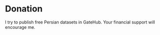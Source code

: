 # Donation
I try to publish free Persian datasets in GateHub. Your financial support will encourage me.
